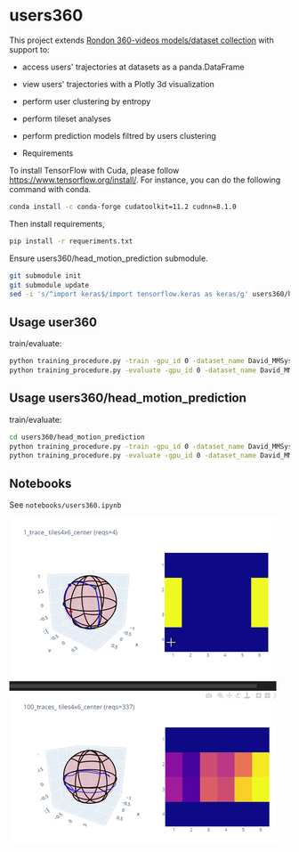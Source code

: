 # users360

This project extends [Rondon 360-videos models/dataset collection](https://gitlab.com/miguelfromeror/head-motion-prediction) with support to:

* access users' trajectories at datasets as a panda.DataFrame 
* view users' trajectories with a Plotly 3d visualization
* perform user clustering by entropy
* perform tileset analyses
* perform prediction models filtred by users clustering


* Requirements 

To install TensorFlow with Cuda, please follow https://www.tensorflow.org/install/.
For instance, you can do the following command with conda.

```bash
conda install -c conda-forge cudatoolkit=11.2 cudnn=8.1.0
```

Then install requirements,

```bash
pip install -r requeriments.txt
```

Ensure users360/head_motion_prediction submodule.

```bash
git submodule init
git submodule update
sed -i 's/^import keras$/import tensorflow.keras as keras/g' users360/head_motion_prediction/training_procedure.py
```

## Usage user360

train/evaluate:

```bash
python training_procedure.py -train -gpu_id 0 -dataset_name David_MMSys_18 -model_name pos_only -init_window 30 -m_window 5 -h_window 25
python training_procedure.py -evaluate -gpu_id 0 -dataset_name David_MMSys_18 -model_name pos_only -init_window 30 -m_window 5 -h_window 25
```

## Usage users360/head_motion_prediction

train/evaluate:

```bash
cd users360/head_motion_prediction
python training_procedure.py -train -gpu_id 0 -dataset_name David_MMSys_18 -model_name pos_only -init_window 30 -m_window 5 -h_window 25
python training_procedure.py -evaluate -gpu_id 0 -dataset_name David_MMSys_18 -model_name pos_only -init_window 30 -m_window 5 -h_window 25
```
## Notebooks

See `notebooks/users360.ipynb`

![Alt Text](docs/requests.gif)
